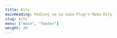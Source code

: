 ```yaml
---
title: Kity
mainHeading: Podívej se na naše Plug'n'Make Kity
slug: kits
menu: ["main", "footer"]
weight: 30
---
```

